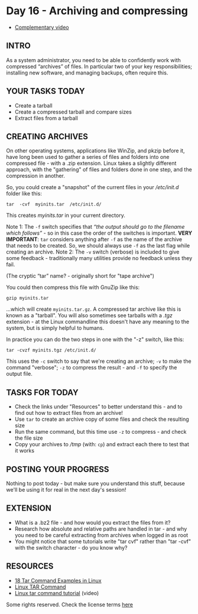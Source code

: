 # Day 16 - Archiving and compressing

* [Complementary video](https://youtu.be/r2Rfg6x-5MQ)

## INTRO

As a system administrator, you need to be able to confidently work with compressed “archives” of files. In particular two of your key responsibilities; installing new software, and managing backups, often require this.

## YOUR TASKS TODAY

* Create a tarball
* Create a compressed tarball and compare sizes
* Extract files from a tarball

## CREATING ARCHIVES

On other operating systems, applications like WinZip, and pkzip before it, have long been used to gather a series of files and folders into one compressed file - with a .zip extension. Linux takes a slightly different approach, with the "gathering" of files and folders done in one step, and the compression in another.

So, you could create a "snapshot" of the current files in your _/etc/init.d_ folder like this:

`tar  -cvf  myinits.tar  /etc/init.d/`

This creates _myinits.tar_ in your current directory.

Note 1: The `-f` switch specifies that _“the output should go to the filename which follows”_ - so in this case the order of the switches is important. **VERY IMPORTANT**: `tar` considers anything after `-f` as the name of the archive that needs to be created. So, we should always use `-f` as the last flag while creating an archive.
Note 2: The `-v` switch (verbose) is included to give some feedback - traditionally many utilities provide no feedback unless they fail.

(The cryptic “tar” name? - originally short for "tape archive")

You could then compress this file with GnuZip like this:

`gzip myinits.tar`

...which will create `myinits.tar.gz`. A compressed tar archive like this is known as a "tarball". You will also sometimes see tarballs with a  _.tgz_ extension - at the Linux commandline this doesn't have any meaning to the system, but is simply helpful to humans.

In practice you can do the two steps in one with the "-z" switch, like this:

`tar -cvzf myinits.tgz /etc/init.d/`

This uses the `-c` switch to say that we're creating an archive; `-v` to make the command "verbose"; `-z` to compress the result - and `-f` to specify the output file.

## TASKS FOR TODAY

* Check the links under "Resources" to better understand this - and to find out how to extract files from an archive!
* Use `tar` to create an archive copy of some files and check the resulting size
* Run the same command, but this time use `-z` to compress - and check the file size
* Copy your archives to _/tmp_ (with: `cp`) and extract each there to test that it works


## POSTING YOUR PROGRESS

Nothing to post today - but make sure you understand this stuff, because we'll be using it for real in the next day's session!

## EXTENSION

* What is a .bz2 file - and how would you extract the files from it?
* Research how absolute and relative paths are handled in tar - and why you need to be careful extracting from archives when logged in as root
* You might notice that some tutorials write "tar cvf" rather than "tar -cvf" with the switch character - do you know why?

## RESOURCES

* [18 Tar Command Examples in Linux](https://www.tecmint.com/18-tar-command-examples-in-linux/)
* [Linux TAR Command](http://linuxbasiccommands.wordpress.com/2008/04/04/linux-tar-command/)
* [Linux tar command tutorial](https://www.youtube.com/watch?v=CUdwDEKlDrw) (video)

Some rights reserved. Check the license terms
[here](https://github.com/livialima/linuxupskillchallenge/blob/master/LICENSE)
